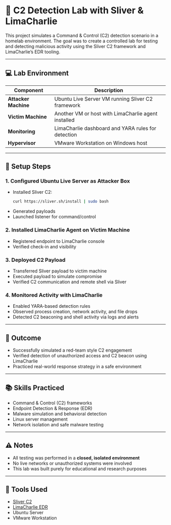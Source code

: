 # 🧠 C2 Detection Lab with Sliver & LimaCharlie

This project simulates a Command & Control (C2) detection scenario in a homelab environment. The goal was to create a controlled lab for testing and detecting malicious activity using the Sliver C2 framework and LimaCharlie’s EDR tooling.

---

## 💻 Lab Environment

|      Component       | Description |
|----------|-----------|
| **Attacker Machine** | Ubuntu Live Server VM running Sliver C2 framework |
| **Victim Machine**   | Another VM or host with LimaCharlie agent installed |
| **Monitoring**       | LimaCharlie dashboard and YARA rules for detection |
| **Hypervisor**       | VMware Workstation on Windows host |

---

## 🔧 Setup Steps

### 1. **Configured Ubuntu Live Server as Attacker Box**
- Installed Sliver C2:
  ```bash
  curl https://sliver.sh/install | sudo bash
  ```
- Generated payloads
- Launched listener for command/control

### 2. **Installed LimaCharlie Agent on Victim Machine**
- Registered endpoint to LimaCharlie console
- Verified check-in and visibility

### 3. **Deployed C2 Payload**
- Transferred Sliver payload to victim machine
- Executed payload to simulate compromise
- Verified C2 communication and remote shell via Sliver

### 4. **Monitored Activity with LimaCharlie**
- Enabled YARA-based detection rules
- Observed process creation, network activity, and file drops
- Detected C2 beaconing and shell activity via logs and alerts

---

## 🎯 Outcome
- Successfully simulated a red-team style C2 engagement
- Verified detection of unauthorized access and C2 beacon using LimaCharlie
- Practiced real-world response strategy in a safe environment

---

## 📚 Skills Practiced
- Command & Control (C2) frameworks
- Endpoint Detection & Response (EDR)
- Malware simulation and behavioral detection
- Linux server management
- Network isolation and safe malware testing

---

## ⚠️ Notes
- All testing was performed in a **closed, isolated environment**
- No live networks or unauthorized systems were involved
- This lab was built purely for educational and research purposes

---

## 🔗 Tools Used
- [Sliver C2](https://github.com/BishopFox/sliver)
- [LimaCharlie EDR](https://www.limacharlie.io/)
- Ubuntu Server
- VMware Workstation

